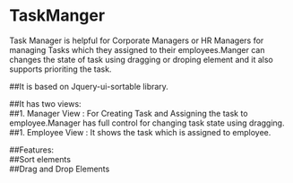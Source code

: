 # TaskManger
Task Manager is helpful for Corporate Managers or HR Managers for managing Tasks which they assigned to their employees.Manger can changes
the state of task using dragging or droping element and it also supports prioriting the task.

##It is based on Jquery-ui-sortable library.

##It has two views:<br />
##1. Manager View : For Creating Task and Assigning the task to employee.Manager has full control for changing task state using dragging.<br />
##1. Employee View : It shows the task which is assigned to employee.<br />

##Features:<br />
##Sort elements<br />
##Drag and Drop Elements<br />

